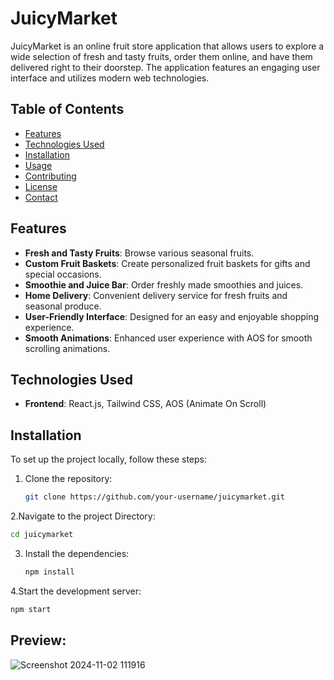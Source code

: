 # JuicyMarket

JuicyMarket is an online fruit store application that allows users to explore a wide selection of fresh and tasty fruits, order them online, and have them delivered right to their doorstep. The application features an engaging user interface and utilizes modern web technologies.

## Table of Contents

- [Features](#features)
- [Technologies Used](#technologies-used)
- [Installation](#installation)
- [Usage](#usage)
- [Contributing](#contributing)
- [License](#license)
- [Contact](#contact)

## Features

- **Fresh and Tasty Fruits**: Browse various seasonal fruits.
- **Custom Fruit Baskets**: Create personalized fruit baskets for gifts and special occasions.
- **Smoothie and Juice Bar**: Order freshly made smoothies and juices.
- **Home Delivery**: Convenient delivery service for fresh fruits and seasonal produce.
- **User-Friendly Interface**: Designed for an easy and enjoyable shopping experience.
- **Smooth Animations**: Enhanced user experience with AOS for smooth scrolling animations.

## Technologies Used

- **Frontend**: React.js, Tailwind CSS, AOS (Animate On Scroll)

## Installation

To set up the project locally, follow these steps:

1. Clone the repository:
   ```bash
   git clone https://github.com/your-username/juicymarket.git
   ```

2.Navigate to the project Directory:
   ```bash
   cd juicymarket
  ```

3. Install the dependencies:
   ```bash
   npm install
   ```

4.Start the development server:
  ```bash
  npm start
  ```

## Preview:

![Screenshot 2024-11-02 111916](https://github.com/user-attachments/assets/cb9116cf-a8bc-4bab-837e-fb9a5861c7a0)





